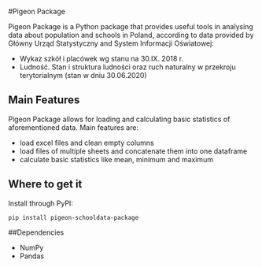 #Pigeon Package

Pigeon Package is a Python package that provides useful tools in analysing data about population and schools in Poland, according to data provided by Główny Urząd Statystyczny and System Informacji Oświatowej:
* Wykaz szkół i placówek wg stanu na 30.IX. 2018 r.
* Ludność. Stan i struktura ludności oraz ruch naturalny w przekroju terytorialnym (stan w dniu 30.06.2020)

## Main Features

Pigeon Package allows for loading and calculating basic statistics of aforementioned data. Main features are:
* load excel files and clean empty columns
* load files of multiple sheets and concatenate them into one dataframe
* calculate basic statistics like mean, minimum and maximum

## Where to get it
Install through PyPI:
```angular2html
pip install pigeon-schooldata-package
```

##Dependencies
* NumPy
* Pandas